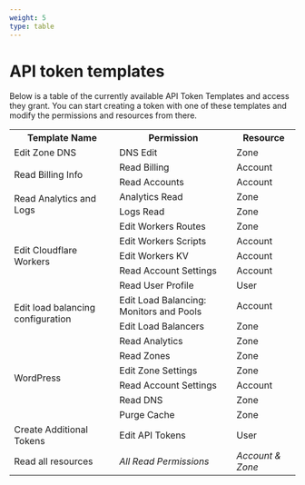```yaml
---
weight: 5
type: table
---
```


# API token templates

<ContentColumn>

Below is a table of the currently available API Token Templates and access they grant. You can start creating a token with one of these templates and modify the permissions and resources from there.

</ContentColumn>

<TableWrap>

<table>
  <tbody>
    <tr>
      <th>Template Name</th>
      <th>Permission</th>
      <th>Resource</th>
    </tr>
    <tr>
      <td>Edit Zone DNS</td>
      <td>DNS Edit</td>
      <td>Zone</td>
    </tr>
    <tr>
      <td rowspan="2">Read Billing Info</td>
      <td>Read Billing</td>
      <td>Account</td>
    </tr>
    <tr>
      <td>Read Accounts</td>
      <td>Account</td>
    </tr>
    <tr>
      <td rowspan="2">Read Analytics and Logs</td>
      <td>Analytics Read</td>
      <td>Zone</td>
    </tr>
    <tr>
      <td>Logs Read</td>
      <td>Zone</td>
    </tr>
    <tr>
      <td rowspan="5">Edit Cloudflare Workers</td>
      <td>Edit Workers Routes</td>
      <td>Zone</td>
    </tr>
    <tr>
      <td>Edit Workers Scripts</td>
      <td>Account</td>
    </tr>
    <tr>
      <td>Edit Workers KV</td>
      <td>Account</td>
    </tr>
    <tr>
      <td>Read Account Settings</td>
      <td>Account</td>
    </tr>
    <tr>
      <td>Read User Profile</td>
      <td>User</td>
    </tr>
    <tr>
      <td rowspan="2">Edit load balancing configuration</td>
      <td>Edit Load Balancing: Monitors and Pools</td>
      <td>Account</td>
    </tr>
    <tr>
      <td>Edit Load Balancers</td>
      <td>Zone</td>
    </tr>
    <tr>
      <td rowspan="6">WordPress</td>
      <td>Read Analytics</td>
      <td>Zone</td>
    </tr>
    <tr>
      <td>Read Zones</td>
      <td>Zone</td>
    </tr>
    <tr>
      <td>Edit Zone Settings</td>
      <td>Zone</td>
    </tr>
    <tr>
      <td>Read Account Settings</td>
      <td>Account</td>
    </tr>
    <tr>
      <td>Read DNS</td>
      <td>Zone</td>
    </tr>
    <tr>
      <td>Purge Cache</td>
      <td>Zone</td>
    </tr>
    <tr>
      <td>Create Additional Tokens</td>
      <td>Edit API Tokens</td>
      <td>User</td>
    </tr>
    <tr>
      <td>Read all resources</td>
      <td>
        <em>All Read Permissions</em>
      </td>
      <td>
        <em>Account & Zone</em>
      </td>
    </tr>
  </tbody>
</table>

</TableWrap>
